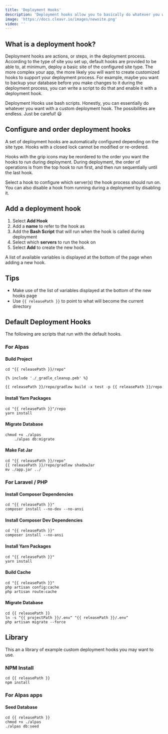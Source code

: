 ```yaml
---
title: 'Deployment Hooks'
description: 'Deployment hooks allow you to basically do whatever you want with your server.'
image: 'https://docs.cleavr.io/images/newsite.png'
video: ''
---
```


## What is a deployment hook?
Deployment hooks are actions, or steps, in the deployment process. According to the type of site you set up, default 
hooks are provided to be able to, at minimum, deploy a basic site of the configured site type. The more complex your app, 
the more likely you will want to create customized hooks to support your deployment process. For example, maybe you want to 
backup your database before you make changes to it during the deployment process, you can write a script to do that and enable 
it with a deployment hook.

<base-info>
Deployment Hooks use bash scripts. Honestly, you can essentially do whatever you want with a custom deployment hook. The possibilities are endless. 
Just be careful! 😃
</base-info>

## Configure and order deployment hooks
A set of deployment hooks are automatically configured depending on the site type. Hooks with a closed lock cannot be modified or re-ordered.

Hooks with the grip icons may be reordered to the order you want the hooks to run during deployment. During deployment, 
the order of operations is from the top hook to run first, and then run sequentially until the last hook.

Select a hook to configure which server(s) the hook process should run on. You can also disable a hook from running during a 
deployment by disabling it.

## Add a deployment hook
1. Select **Add Hook**
2. Add a **name** to refer to the hook as
3. Add the **Bash Script** that will run when the hook is called during deployment
4. Select which **servers** to run the hook on
5. Select **Add** to create the new hook.

A list of available variables is displayed at the bottom of the page when adding a new hook.

## Tips

- Make use of the list of variables displayed at the bottom of the new hooks page
- Use `{{ releasePath }}` to point to what will become the current directory 

## Default Deployment Hooks
The following are scripts that run with the default hooks. 

### For Alpas
#### Build Project

```shell script
cd "{{ releasePath }}/repo"

{% include './_gradle_cleanup.peb' %}

{{ releasePath }}/repo/gradlew build -x test -p {{ releasePath }}/repo
```

 
#### Install Yarn Packages

```shell script
cd "{{ releasePath }}"/repo
yarn install
```
 
#### Migrate Database

```shell script
chmod +x ./alpas
    ./alpas db:migrate
```

#### Make Fat Jar
```shell script
cd "{{ releasePath }}/repo"
{{ releasePath }}/repo/gradlew shadowJar
mv ./app.jar ../
```

### For Laravel / PHP
#### Install Composer Dependencies

```shell script
cd "{{ releasePath }}"
composer install --no-dev --no-ansi
```
 
#### Install Composer Dev Dependencies

```shell script
cd "{{ releasePath }}"
composer install --no-ansi
```
 
#### Install Yarn Packages

```shell script
cd "{{ releasePath }}"
yarn install
```
 
#### Build Cache

```shell script
cd "{{ releasePath }}"
php artisan config:cache
php artisan route:cache
```

#### Migrate Database

```shell script
cd {{ releasePath }}
ln -s "{{ projectPath }}/.env" "{{ releasePath }}/.env"
php artisan migrate --force
```
 

## Library
This an a library of example custom deployment hooks you may want to use.

### NPM Install

```shell script
cd {{ releasePath }} 
npm install
```
 

### For Alpas apps
#### Seed Database

```shell script
cd {{ releasePath }}
chmod +x ./alpas
./alpas db:seed
```
